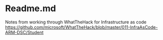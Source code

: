 # Readme.md

Notes from working through WhatTheHack for Infrastructure as code <https://github.com/microsoft/WhatTheHack/blob/master/011-InfraAsCode-ARM-DSC/Student>
